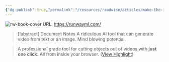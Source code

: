 ```yaml
---
{"dg-publish":true,"permalink":"/resources/readwise/articles/make-the-impossible/","created":"","updated":""}
---
```


![rw-book-cover](https://runwayml.com/icons/favicon-16x16.png)
URL: https://runwayml.com/
> [!abstract] Document Notes
> A ridiculous AI tool that can generate video from text or an image. Mind blowing potential.

> A professional grade tool for cutting objects out of videos with **just one click.** All from inside your browser. ([View Highlight](https://read.readwise.io/read/01h96yadqc4mjepts5z3h01dgj))

